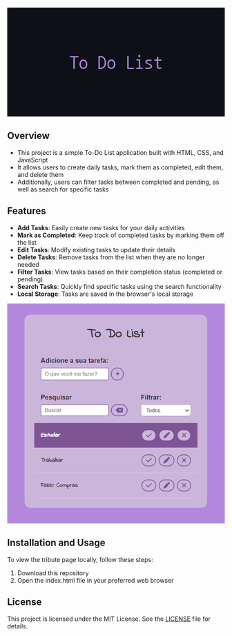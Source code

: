 <p align="center">
  <img src="img\To_Do_List_Banner.png" alt="To Do List Banner" />
</p>

## Overview

- This project is a simple To-Do List application built with HTML, CSS, and JavaScript
- It allows users to create daily tasks, mark them as completed, edit them, and delete them
- Additionally, users can filter tasks between completed and pending, as well as search for specific tasks

## Features

- **Add Tasks**: Easily create new tasks for your daily activities
- **Mark as Completed**: Keep track of completed tasks by marking them off the list
- **Edit Tasks**: Modify existing tasks to update their details
- **Delete Tasks**: Remove tasks from the list when they are no longer needed
- **Filter Tasks**: View tasks based on their completion status (completed or pending)
- **Search Tasks**: Quickly find specific tasks using the search functionality
- **Local Storage**: Tasks are saved in the browser's local storage

<p align="center">
  <img src="img\To_Do_List_Image.png" alt="To Do List Image" />
</p>

## Installation and Usage

To view the tribute page locally, follow these steps:

1. Download this repository
2. Open the index.html file in your preferred web browser

## License

This project is licensed under the MIT License. See the [LICENSE](LICENSE) file for details.

